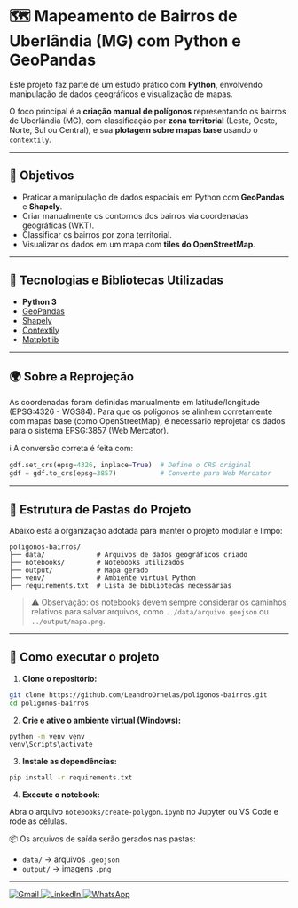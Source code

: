 # 🗺️ Mapeamento de Bairros de Uberlândia (MG) com Python e GeoPandas

Este projeto faz parte de um estudo prático com **Python**, envolvendo manipulação de dados geográficos e visualização de mapas.

O foco principal é a **criação manual de polígonos** representando os bairros de Uberlândia (MG), com classificação por **zona territorial** (Leste, Oeste, Norte, Sul ou Central), e sua **plotagem sobre mapas base** usando o `contextily`.

---

## 🎯 Objetivos

- Praticar a manipulação de dados espaciais em Python com **GeoPandas** e **Shapely**.
- Criar manualmente os contornos dos bairros via coordenadas geográficas (WKT).
- Classificar os bairros por zona territorial.
- Visualizar os dados em um mapa com **tiles do OpenStreetMap**.

---

## 🧰 Tecnologias e Bibliotecas Utilizadas

- **Python 3**
- [GeoPandas](https://geopandas.org/)
- [Shapely](https://shapely.readthedocs.io/)
- [Contextily](https://contextily.readthedocs.io/)
- [Matplotlib](https://matplotlib.org/)

---

## 🌍 Sobre a Reprojeção

As coordenadas foram definidas manualmente em latitude/longitude (EPSG:4326 - WGS84). Para que os polígonos se alinhem corretamente com mapas base (como OpenStreetMap), é necessário reprojetar os dados para o sistema EPSG:3857 (Web Mercator).

ℹ️ A conversão correta é feita com:

```python
gdf.set_crs(epsg=4326, inplace=True)  # Define o CRS original
gdf = gdf.to_crs(epsg=3857)           # Converte para Web Mercator
``` 

---

## 📁 Estrutura de Pastas do Projeto

Abaixo está a organização adotada para manter o projeto modular e limpo:

```
poligonos-bairros/
├── data/             # Arquivos de dados geográficos criado 
├── notebooks/        # Notebooks utilizados
├── output/           # Mapa gerado
├── venv/             # Ambiente virtual Python 
├── requirements.txt  # Lista de bibliotecas necessárias
```

> ⚠️ Observação: os notebooks devem sempre considerar os caminhos relativos para salvar arquivos, como `../data/arquivo.geojson` ou `../output/mapa.png`.

---

## 🚀 Como executar o projeto

1. **Clone o repositório:**

```bash
git clone https://github.com/LeandroOrnelas/poligonos-bairros.git
cd poligonos-bairros
```

2. **Crie e ative o ambiente virtual (Windows):**

```bash
python -m venv venv
venv\Scripts\activate
```

3. **Instale as dependências:**

```bash
pip install -r requirements.txt
```

4. **Execute o notebook:**

Abra o arquivo `notebooks/create-polygon.ipynb` no Jupyter ou VS Code e rode as células.

📦 Os arquivos de saída serão gerados nas pastas:
- `data/` → arquivos `.geojson`
- `output/` → imagens `.png`

---

<p align="left">
  <a href="mailto:leandro.nanndo@gmail.com" title="Gmail">
    <img src="https://img.shields.io/badge/-Gmail-FF0000?style=flat-square&labelColor=FF0000&logo=gmail&logoColor=white" alt="Gmail"/>
  </a>
  <a href="https://www.linkedin.com/in/leandroornelas/" title="LinkedIn">
    <img src="https://img.shields.io/badge/-Linkedin-0e76a8?style=flat-square&logo=Linkedin&logoColor=white" alt="LinkedIn"/>
  </a>
  <a href="https://api.whatsapp.com/send?phone=5534991949009" title="WhatsApp">
    <img src="https://img.shields.io/badge/-WhatsApp-25d366?style=flat-square&labelColor=25d366&logo=whatsapp&logoColor=white" alt="WhatsApp"/>
  </a>
</p>
